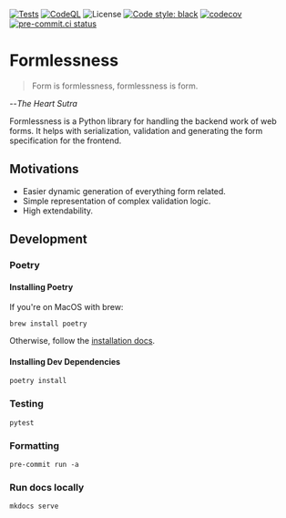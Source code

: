 [![Tests](https://github.com/travisjungroth/formlessness/actions/workflows/tests.yml/badge.svg?branch=main)](https://github.com/travisjungroth/formlessness/actions/workflows/tests.yml)
[![CodeQL](https://github.com/travisjungroth/formlessness/actions/workflows/codeql-analysis.yml/badge.svg?branch=main)](https://github.com/travisjungroth/formlessness/actions/workflows/codeql-analysis.yml)
![License](https://img.shields.io/github/license/travisjungroth/formlessness?color=blue)
[![Code style: black](https://img.shields.io/badge/code%20style-black-000000.svg)](https://github.com/psf/black)
[![codecov](https://codecov.io/gh/travisjungroth/formlessness/branch/main/graph/badge.svg?token=2XR660JGGF)](https://codecov.io/gh/travisjungroth/formlessness)
[![pre-commit.ci status](https://results.pre-commit.ci/badge/github/travisjungroth/formlessness/main.svg)](https://results.pre-commit.ci/latest/github/travisjungroth/formlessness/main)


# Formlessness

>Form is formlessness, formlessness is form.

--_The Heart Sutra_

Formlessness is a Python library for handling the backend work of web forms. It helps with serialization, validation and generating the form specification for the frontend.

## Motivations

 * Easier dynamic generation of everything form related.
 * Simple representation of complex validation logic.
 * High extendability.

## Development

### Poetry

#### Installing Poetry

If you're on MacOS with brew:

    brew install poetry

Otherwise, follow the [installation docs](https://python-poetry.org/docs/master/#installing-with-the-official-installer).

#### Installing Dev Dependencies

    poetry install

### Testing

    pytest

### Formatting

    pre-commit run -a

### Run docs locally

    mkdocs serve
